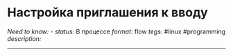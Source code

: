 # Настройка приглашения к вводу
*Need to know:* -
*status:* В процессе
*format:* flow
*tegs:* #linux #programming
*description:*

---